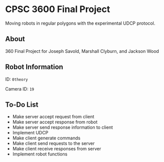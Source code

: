 CPSC 3600 Final Project
=======================
Moving robots in regular polygons with the experimental UDCP protocol.

About
-----
360 Final Project for Joseph Savold, Marshall Clyburn, and Jackson Wood

Robot Information
-----------------
ID: `0theory`

Camera ID: `19`

To-Do List
----------
- Make server accept request from client
- Make server accept response from robot
- Make server send response information to client
- Implement UDCP
- Make client generate commands
- Make client send requests to the server
- Make client receive responses from server
- Implement robot functions
